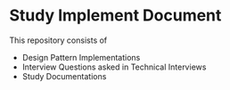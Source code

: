 # Study Implement Document

This repository consists of 

- Design Pattern Implementations
- Interview Questions asked in Technical Interviews
- Study Documentations
